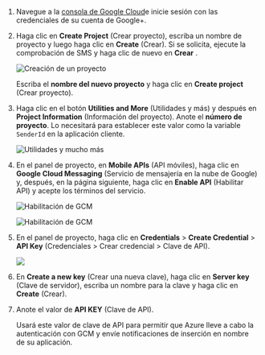 
1. Navegue a la [consola de Google Cloud](https://console.developers.google.com/project)e inicie sesión con las credenciales de su cuenta de Google+. 
2. Haga clic en **Create Project** (Crear proyecto), escriba un nombre de proyecto y luego haga clic en **Create** (Crear). Si se solicita, ejecute la comprobación de SMS y haga clic de nuevo en **Crear** .
   
    ![Creación de un proyecto](./media/mobile-services-enable-google-cloud-messaging/mobile-services-google-new-project.png)   
   
     Escriba el **nombre del nuevo proyecto** y haga clic en **Create project** (Crear proyecto).
3. Haga clic en el botón **Utilities and More** (Utilidades y más) y después en **Project Information** (Información del proyecto). Anote el **número de proyecto**. Lo necesitará para establecer este valor como la variable `SenderId` en la aplicación cliente.
   
    ![Utilidades y mucho más](./media/mobile-services-enable-google-cloud-messaging/notification-hubs-utilities-and-more.png)
4. En el panel de proyecto, en **Mobile APIs** (API móviles), haga clic en **Google Cloud Messaging** (Servicio de mensajería en la nube de Google) y, después, en la página siguiente, haga clic en **Enable API** (Habilitar API) y acepte los términos del servicio. 
   
    ![Habilitación de GCM](./media/mobile-services-enable-google-cloud-messaging/enable-GCM.png)
   
    ![Habilitación de GCM](./media/mobile-services-enable-google-cloud-messaging/enable-gcm-2.png) 
5. En el panel de proyecto, haga clic en **Credentials** > **Create Credential** > **API Key** (Credenciales > Crear credencial > Clave de API). 
   
    ![](./media/mobile-services-enable-google-cloud-messaging/mobile-services-google-create-server-key.png)
6. En **Create a new key** (Crear una nueva clave), haga clic en **Server key** (Clave de servidor), escriba un nombre para la clave y haga clic en **Create** (Crear).
7. Anote el valor de **API KEY** (Clave de API).
   
    Usará este valor de clave de API para permitir que Azure lleve a cabo la autenticación con GCM y envíe notificaciones de inserción en nombre de su aplicación.

